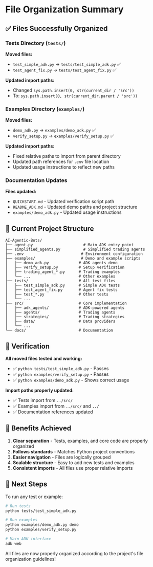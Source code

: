 # File Organization Summary

## ✅ Files Successfully Organized

### Tests Directory (`tests/`)
**Moved files:**
- `test_simple_adk.py` → `tests/test_simple_adk.py` ✅
- `test_agent_fix.py` → `tests/test_agent_fix.py` ✅

**Updated import paths:**
- Changed `sys.path.insert(0, str(current_dir / 'src'))` 
- To: `sys.path.insert(0, str(current_dir.parent / 'src'))`

### Examples Directory (`examples/`)
**Moved files:**
- `demo_adk.py` → `examples/demo_adk.py` ✅
- `verify_setup.py` → `examples/verify_setup.py` ✅

**Updated import paths:**
- Fixed relative paths to import from parent directory
- Updated path references for `.env` file location
- Updated usage instructions to reflect new paths

### Documentation Updates
**Files updated:**
- `QUICKSTART.md` - Updated verification script path
- `README_ADK.md` - Updated demo paths and project structure
- `examples/demo_adk.py` - Updated usage instructions

## 📁 Current Project Structure

```
AI-Agentic-Bots/
├── agent.py                      # Main ADK entry point
├── simplified_agents.py          # Simplified trading agents
├── .env                         # Environment configuration
├── examples/                    # Demo and example scripts
│   ├── demo_adk.py             # ADK agents demo
│   ├── verify_setup.py         # Setup verification
│   ├── trading_agent_*.py      # Trading examples
│   └── ...                     # Other examples
├── tests/                      # All test files
│   ├── test_simple_adk.py      # Simple ADK tests
│   ├── test_agent_fix.py       # Agent fix tests
│   ├── test_*.py               # Other tests
│   └── ...
├── src/                        # Core implementation
│   ├── adk_agents/             # ADK-powered agents
│   ├── agents/                 # Trading agents
│   ├── strategies/             # Trading strategies
│   ├── data/                   # Data providers
│   └── ...
└── docs/                       # Documentation
```

## 🧪 Verification

**All moved files tested and working:**
- ✅ `python tests/test_simple_adk.py` - Passes
- ✅ `python examples/verify_setup.py` - Passes  
- ✅ `python examples/demo_adk.py` - Shows correct usage

**Import paths properly updated:**
- ✅ Tests import from `../src/`
- ✅ Examples import from `../src/` and `../`
- ✅ Documentation references updated

## 🎯 Benefits Achieved

1. **Clear separation** - Tests, examples, and core code are properly organized
2. **Follows standards** - Matches Python project conventions
3. **Easier navigation** - Files are logically grouped
4. **Scalable structure** - Easy to add new tests and examples
5. **Consistent imports** - All files use proper relative imports

## 🚀 Next Steps

To run any test or example:

```bash
# Run tests
python tests/test_simple_adk.py

# Run examples  
python examples/demo_adk.py demo
python examples/verify_setup.py

# Main ADK interface
adk web
```

All files are now properly organized according to the project's file organization guidelines!
